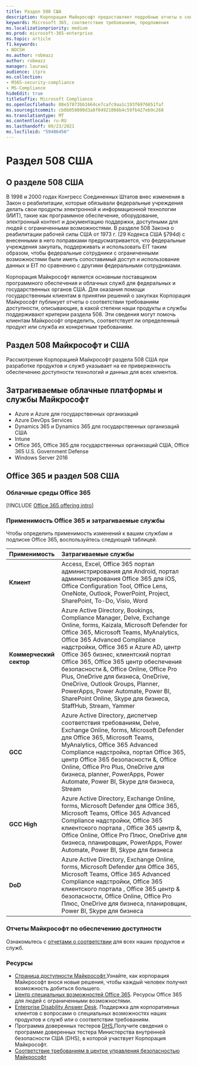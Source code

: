 ```yaml
---
title: Раздел 508 США
description: Корпорация Майкрософт предоставляет подробные отчеты о соответствии требованиям доступности для многих облачных служб, описывающих возможности доступности этих служб.
keywords: Microsoft 365, соответствие требованиям, предложения
ms.localizationpriority: medium
ms.prod: microsoft-365-enterprise
ms.topic: article
f1.keywords:
- NOCSH
ms.author: robmazz
author: robmazz
manager: laurawi
audience: itpro
ms.collection:
- M365-security-compliance
- MS-Compliance
hideEdit: true
titleSuffix: Microsoft Compliance
ms.openlocfilehash: 08e57873bb1664ce7cafc9aa1c193f6976651faf
ms.sourcegitcommit: cb0b058800d3a8f04921066b4c59fb427eb9c268
ms.translationtype: MT
ms.contentlocale: ru-RU
ms.lasthandoff: 09/23/2021
ms.locfileid: "59486456"
---
```

# <a name="us-section-508"></a>Раздел 508 США

## <a name="about-us-section-508"></a>О разделе 508 США

В 1998 и 2000 годах Конгресс Соединенных Штатов внес изменения в Закон о реабилитации, которые обязывали федеральные учреждения делать свои продукты электронной и информационной технологии (ИИТ), такие как программное обеспечение, оборудование, электронный контент и документацию поддержки, доступными для людей с ограниченными возможностями. В разделе 508 Закона о реабилитации рабочей силы США от 1973 г. (29 Кодекса США §794d) с внесенными в него поправками предусматривается, что федеральные учреждения закупать, поддерживать и использовать EIT таким образом, чтобы федеральные сотрудники с ограниченными возможностями были иметь сопоставимый доступ и использование данных и EIT по сравнению с другими федеральными сотрудниками.

Корпорация Майкрософт является основным поставщиком программного обеспечения и облачных служб для федеральных и государственных органов США.  Для оказания помощи государственным клиентам в принятии решений о закупках Корпорация Майкрософт публикует отчеты о соответствии требованиям доступности, описывающие, в какой степени наши продукты и службы поддерживают критерии раздела 508.  Эти сведения могут помочь клиентам Майкрософт определить, соответствует ли определенный продукт или служба их конкретным требованиям.

## <a name="microsoft-and-us-section-508"></a>Раздел 508 Майкрософт и США

Рассмотрение Корпорацией Майкрософт раздела 508 США при разработке продуктов и служб указывает на ее приверженность обеспечению доступности технологий и данных для всех клиентов.

## <a name="microsoft-in-scope-cloud-platforms--services"></a>Затрагиваемые облачные платформы и службы Майкрософт

- Azure и Azure для государственных организаций
- Azure DevOps Services
- Dynamics 365 и Dynamics 365 для государственных организаций США
- Intune
- Office 365, Office 365 для государственных организаций США, Office 365 U.S. Government Defense
- Windows Server 2016

## <a name="office-365-and-us-section-508"></a>Office 365 и раздел 508 США

### <a name="office-365-cloud-environments"></a>Облачные среды Office 365

[!INCLUDE [Office 365 offering intro](../includes/o365-offering-introduction.md)]

### <a name="office-365-applicability-and-in-scope-services"></a>Применимость Office 365 и затрагиваемые службы

Чтобы определить применимость изменений к вашим службам и подписке Office 365, воспользуйтесь следующей таблицей.

| **Применимость** | **Затрагиваемые службы** |
|:------------------|:----------------------|
| **Клиент** | Access, Excel, Office 365 портал администрирования для Android, портал администрирования Office 365 для iOS, Office Configuration Tool, Office Lens, OneNote, Outlook, PowerPoint, Project, SharePoint, To-Do, Visio, Word |
| **Коммерческий сектор** | Azure Active Directory, Bookings, Compliance Manager, Delve, Exchange Online, forms, Kaizala, Microsoft Defender for Office 365, Microsoft Teams, MyAnalytics, Office 365 Advanced Compliance надстройки, Office 365 и Azure AD, центр Office 365 бизнес, клиентский портал Office 365, Office 365 центр обеспечения безопасности &, Office Online, Office Pro Plus, OneDrive для бизнеса, OneDrive, OneDrive, Outlook Groups, Planner, PowerApps, Power Automate, Power BI, SharePoint Online, Skype для бизнеса, StaffHub, Stream, Yammer |
| **GCC** | Azure Active Directory, диспетчер соответствия требованиям, Delve, Exchange Online, forms, Microsoft Defender для Office 365, Microsoft Teams, MyAnalytics, Office 365 Advanced Compliance надстройка, портал Office 365, центр Office 365 безопасности &, Office Online, Office Pro Plus, OneDrive для бизнеса, planner, PowerApps, Power Automate, Power BI, Skype для бизнеса, Stream |
| **GCC High** | Azure Active Directory, Exchange Online, forms, Microsoft Defender для Office 365, Microsoft Teams, Office 365 Advanced Compliance надстройки, Office 365 клиентского портала , Office 365 центр &, Office Online, Office Pro Плюс, OneDrive для бизнеса, планировщик, PowerApps, Power Automate, Power BI, Skype для бизнеса |
| **DoD** | Azure Active Directory, Exchange Online, forms, Microsoft Defender для Office 365, Microsoft Teams, Office 365 Advanced Compliance надстройки, Office 365 клиентского портала , Office 365 центр & безопасности, Office Online, Office Pro Плюс, OneDrive для бизнеса, планировщик, Power BI, Skype для бизнеса |

### <a name="microsoft-accessibility-conformance-reports"></a>Отчеты Майкрософт по обеспечению доступности

Ознакомьтесь с [отчетами о соответствии](https://cloudblogs.microsoft.com/industry-blog/government/2018/09/11/accessibility-conformance-reports/) для всех наших продуктов и служб.

### <a name="resources"></a>Ресурсы

- [Страница доступности Майкрософт.](https://go.microsoft.com/fwlink/p/?linkid=2051579)Узнайте, как корпорация Майкрософт внося новые решения, чтобы каждый человек получил возможность добиться большего.
- [Центр специальных возможностей Office 365](https://go.microsoft.com/fwlink/p/?linkid=2051801). Ресурсы Office 365 для людей с ограниченными возможностями.
- [Enterprise Disability Answer Desk](https://go.microsoft.com/fwlink/p/?linkid=2050890). Поддержка для корпоративных клиентов с вопросами о специальных возможностях наших продуктов и служб или о соответствии требованиям.
- Программа доверенных тестеров [DHS.](https://go.microsoft.com/fwlink/?linkid=2052171)Получите сведения о программе доверенных тестера Министерства внутренней безопасности США (DHS), в которой участвует Корпорация Майкрософт.
- [Соответствие требованиям в центре управления безопасностью Майкрософт](https://www.microsoft.com/trust-center/compliance/compliance-overview)
